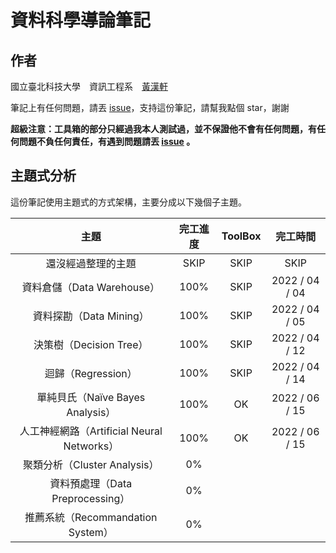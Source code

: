 # 資料科學導論筆記



## 作者

國立臺北科技大學　資訊工程系　[黃漢軒](https://ntut-xuan.github.io)

筆記上有任何問題，請丟 [issue](https://github.com/ntut-xuan/DataScienceNote/issues)，支持這份筆記，請幫我點個 star，謝謝



**超級注意：工具箱的部分只經過我本人測試過，並不保證他不會有任何問題，有任何問題不負任何責任，有遇到問題請丟 [issue](https://github.com/ntut-xuan/DataScienceNote/issues) 。**



## 主題式分析

這份筆記使用主題式的方式架構，主要分成以下幾個子主題。



|                    主題                    | 完工進度 | ToolBox |    完工時間    |
| :----------------------------------------: | :------: | :-----: | :------------: |
|             還沒經過整理的主題             |   SKIP   |  SKIP   |      SKIP      |
|         資料倉儲（Data Warehouse）         |   100%   |  SKIP   | 2022 / 04 / 04 |
|          資料探勘（Data Mining）           |   100%   |  SKIP   | 2022 / 04 / 05 |
|          決策樹（Decision Tree）           |   100%   |  SKIP   | 2022 / 04 / 12 |
|             迴歸（Regression）             |   100%   |  SKIP   | 2022 / 04 / 14 |
|      單純貝氏（Naïve Bayes Analysis）      |   100%   |   OK    | 2022 / 06 / 15 |
| 人工神經網路（Artificial Neural Networks） |   100%   |   OK    | 2022 / 06 / 15 |
|        聚類分析（Cluster Analysis）        |    0%    |         |                |
|      資料預處理（Data Preprocessing）      |    0%    |         |                |
|     推薦系統（Recommandation System）      |    0%    |         |                |

